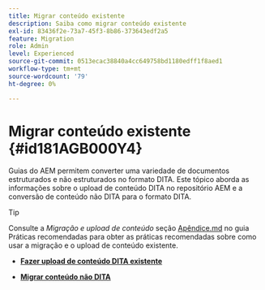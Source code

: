 ```yaml
---
title: Migrar conteúdo existente
description: Saiba como migrar conteúdo existente
exl-id: 83436f2e-73a7-45f3-8b86-373643edf2a5
feature: Migration
role: Admin
level: Experienced
source-git-commit: 0513ecac38840a4cc649758bd1180edff1f8aed1
workflow-type: tm+mt
source-wordcount: '79'
ht-degree: 0%

---
```


# Migrar conteúdo existente {#id181AGB000Y4}

Guias do AEM permitem converter uma variedade de documentos estruturados e não estruturados no formato DITA. Este tópico aborda as informações sobre o upload de conteúdo DITA no repositório AEM e a conversão de conteúdo não DITA para o formato DITA.

>[!TIP]
>
> Consulte a *Migração e upload de conteúdo* seção [Apêndice.md](appendix.md) no guia Práticas recomendadas para obter as práticas recomendadas sobre como usar a migração e o upload de conteúdo existente.

- **[Fazer upload de conteúdo DITA existente](migrate-content-upload-existing-dita-content.md)**

- **[Migrar conteúdo não DITA](migrate-content-non-dita.md)**
